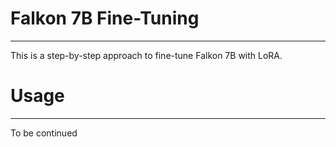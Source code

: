 # Falkon 7B Fine-Tuning
---
This is a step-by-step approach to fine-tune Falkon 7B with LoRA.

# Usage
---
To be continued

